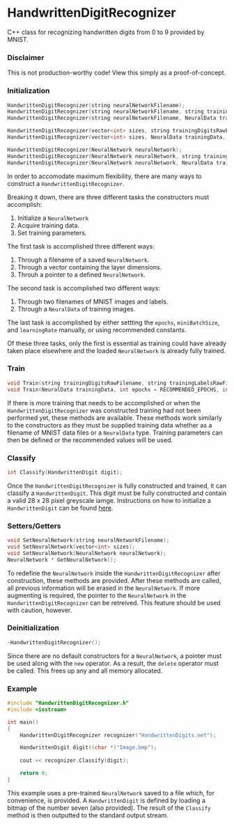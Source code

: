 # HandwrittenDigitRecognizer
C++ class for recognizing handwritten digits from 0 to 9 provided by MNIST.

### Disclaimer
This is not production-worthy code! View this simply as a proof-of-concept.

### Initialization
```C++
HandwrittenDigitRecognizer(string neuralNetworkFilename);
HandwrittenDigitRecognizer(string neuralNetworkFilename, string trainingDigitsRawFilename, string trainingLabelsRawFilename, int epochs = RECOMMENDED_EPOCHS, int miniBatchSize = RECOMMENDED_MINI_BATCH_SIZE, double learningRate = RECOMMENDED_LEARNING_RATE);
HandwrittenDigitRecognizer(string neuralNetworkFilename, NeuralData trainingData, int epochs = RECOMMENDED_EPOCHS, int miniBatchSize = RECOMMENDED_MINI_BATCH_SIZE, double learningRate = RECOMMENDED_LEARNING_RATE);

HandwrittenDigitRecognizer(vector<int> sizes, string trainingDigitsRawFilename, string trainingLabelsRawFilename,int epochs = RECOMMENDED_EPOCHS, int miniBatchSize = RECOMMENDED_MINI_BATCH_SIZE, double learningRate = RECOMMENDED_LEARNING_RATE);
HandwrittenDigitRecognizer(vector<int> sizes, NeuralData trainingData, int epochs = RECOMMENDED_EPOCHS, int miniBatchSize = RECOMMENDED_MINI_BATCH_SIZE, double learningRate = RECOMMENDED_LEARNING_RATE);

HandwrittenDigitRecognizer(NeuralNetwork neuralNetwork);
HandwrittenDigitRecognizer(NeuralNetwork neuralNetwork, string trainingDigitsRawFilename, string trainingLabelsRawFilename, int epochs = RECOMMENDED_EPOCHS, int miniBatchSize = RECOMMENDED_MINI_BATCH_SIZE, double learningRate = RECOMMENDED_LEARNING_RATE);
HandwrittenDigitRecognizer(NeuralNetwork neuralNetwork, NeuralData trainingData, int epochs = RECOMMENDED_EPOCHS, int miniBatchSize = RECOMMENDED_MINI_BATCH_SIZE, double learningRate = RECOMMENDED_LEARNING_RATE);
```
In order to accomodate maximum flexibility, there are many ways to construct a `HandwrittenDigitRecognizer`. 

Breaking it down, there are three different tasks the constructors must accomplish:

 1. Initialize a `NeuralNetwork`
 2. Acquire training data.
 3. Set training parameters.
 
The first task is accomplished three different ways:

 1. Through a filename of a saved `NeuralNetwork`.
 2. Through a vector containing the layer dimensions.
 3. Throuh a pointer to a defined `NeuralNetwork`.

The second task is accomplished two different ways:

 1. Through two filenames of MNIST images and labels.
 2. Through a `NeuralData` of training images.
 
The last task is accomplished by either settting the `epochs`, `miniBatchSize`, and `learningRate` manually, or using recommended constants.

Of these three tasks, only the first is essential as training could have already taken place elsewhere and the loaded `NeuralNetwork` is already fully trained.

### Train
```C++
void Train(string trainingDigitsRawFilename, string trainingLabelsRawFilename, int epochs = RECOMMENDED_EPOCHS, int miniBatchSize = RECOMMENDED_MINI_BATCH_SIZE, double learningRate = RECOMMENDED_LEARNING_RATE);
void Train(NeuralData trainingData, int epochs = RECOMMENDED_EPOCHS, int miniBatchSize = RECOMMENDED_MINI_BATCH_SIZE, double learningRate = RECOMMENDED_LEARNING_RATE);
```
If there is more training that needs to be accomplished or when the `HandwrittenDigitRecognizer` was constructed training had not been performed yet, these methods are available. These methods work similarly to the constructors as they must be supplied training data whether as a filename of MNIST data files or a `NeuralData` type. Training parameters can then be defined or the recommended values will be used. 

### Classify
```C++
int Classify(HandwrittenDigit digit);
```
Once the `HandwrittenDigitRecognizer` is fully constructed and trained, it can classify a `HandwrittenDigit`. This digit must be fully constructed and contain a valid 28 x 28 pixel greyscale iamge. Instructions on how to initialize a `HandwrittenDigit` can be found [here](https://github.com/RobertDurfee/HandwrittenDigit).

### Setters/Getters
```C++
void SetNeuralNetwork(string neuralNetworkFilename);
void SetNeuralNetwork(vector<int> sizes);
void SetNeuralNetwork(NeuralNetwork neuralNetwork);
NeuralNetwork * GetNeuralNetwork();
```
To redefine the `NeuralNetwork` inside the `HandwrittenDigitRecognizer` after construction, these methods are provided. After these methods are called, all previous information will be erased in the `NeuralNetwork`. If more augmenting is required, the pointer to the `NeuralNetwork` in the `HandwrittenDigitRecognizer` can be retreived. This feature should be used with caution, however.

### Deinitialization
```C++
~HandwrittenDigitRecognizer();
```
Since there are no default constructors for a `NeuralNetwork`, a pointer must be used along with the `new` operator. As a result, the `delete` operator must be called. This frees up any and all memory allocated.

### Example
```C++
#include "HandwrittenDigitRecognizer.h"
#include <iostream>

int main()
{
	HandwrittenDigitRecognizer recognizer("HandwrittenDigits.net");

	HandwrittenDigit digit((char *)"Image.bmp");
	
	cout << recognizer.Classify(digit);

	return 0;
}
```
This example uses a pre-trained `NeuralNetwork` saved to a file which, for convenience, is provided. A `HandwrittenDigit` is defined by loading a bitmap of the number seven (also provided). The result of the `Classify` method is then outputted to the standard output stream.
